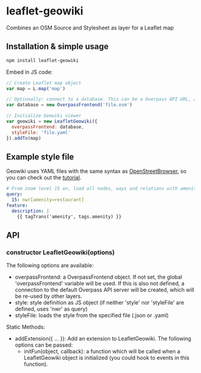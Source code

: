 # leaflet-geowiki
Combines an OSM Source and Stylesheet as layer for a Leaflet map

## Installation & simple usage
```sh
npm install leaflet-geowiki
```

Embed in JS code:
```js
// Create Leaflet map object
var map = L.map('map')

// Optionally: connect to a database. This can be a Overpass API URL, a .osm or .osm.bz2 file
var database = new OverpassFrontend('file.osm')

// Initialize Geowiki viewer
var geowiki = new LeafletGeowiki({
  overpassFrontend: database,
  styleFile: 'file.yaml'
}).addTo(map)
```

## Example style file
Geowiki uses YAML files with the same syntax as [OpenStreetBrowser](https://github.com/plepe/OpenStreetBrowser), so you can check out the [tutorial](https://github.com/plepe/openstreetbrowser-categories-examples).

```yaml
# From zoom level 15 on, load all nodes, ways and relations with amenity=restaurant.
query:
  15: nwr[amenity=restaurant]
feature:
  description: |
    {{ tagTrans('amenity', tags.amenity) }}
```

## API
### constructor LeafletGeowiki(options)
The following options are available:
* overpassFrontend: a OverpassFrontend object. If not set, the global 'overpassFrontend' variable will be used. If this is also not defined, a connection to the default Overpass API server will be created, which will be re-used by other layers.
* style: style definition as JS object (if neither 'style' nor 'styleFile' are defined, uses 'nwr' as query)
* styleFile: loads the style from the specified file (.json or .yaml)

Static Methods:
* addExtension({ ... }): Add an extension to LeafletGeowiki. The following options can be passed:
  * initFun(object, callback): a function which will be called when a LeafletGeowiki object is initialized (you could hook to events in this function).
